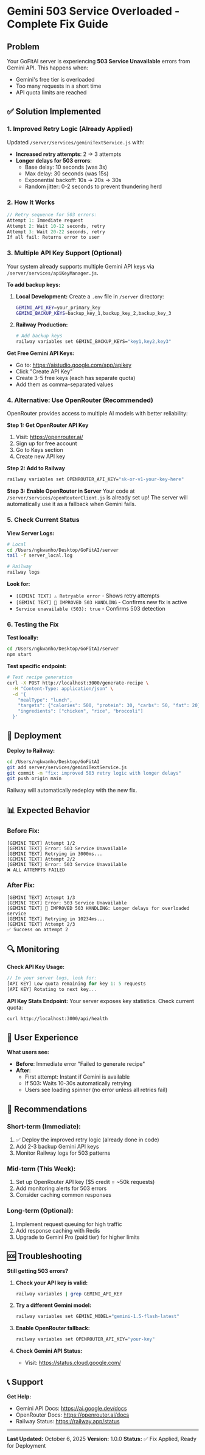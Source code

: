 # Gemini 503 Service Overloaded - Complete Fix Guide

## Problem
Your GoFitAI server is experiencing **503 Service Unavailable** errors from Gemini API. This happens when:
- Gemini's free tier is overloaded
- Too many requests in a short time
- API quota limits are reached

## ✅ Solution Implemented

### 1. **Improved Retry Logic** (Already Applied)
Updated `/server/services/geminiTextService.js` with:
- **Increased retry attempts**: 2 → 3 attempts
- **Longer delays for 503 errors**: 
  - Base delay: 10 seconds (was 3s)
  - Max delay: 30 seconds (was 15s)
  - Exponential backoff: 10s → 20s → 30s
  - Random jitter: 0-2 seconds to prevent thundering herd

### 2. **How It Works**
```javascript
// Retry sequence for 503 errors:
Attempt 1: Immediate request
Attempt 2: Wait 10-12 seconds, retry
Attempt 3: Wait 20-22 seconds, retry
If all fail: Returns error to user
```

### 3. **Multiple API Key Support** (Optional)
Your system already supports multiple Gemini API keys via `/server/services/apiKeyManager.js`.

**To add backup keys:**

1. **Local Development:**
   Create a `.env` file in `/server` directory:
   ```bash
   GEMINI_API_KEY=your_primary_key
   GEMINI_BACKUP_KEYS=backup_key_1,backup_key_2,backup_key_3
   ```

2. **Railway Production:**
   ```bash
   # Add backup keys
   railway variables set GEMINI_BACKUP_KEYS="key1,key2,key3"
   ```

**Get Free Gemini API Keys:**
- Go to: https://aistudio.google.com/app/apikey
- Click "Create API Key"
- Create 3-5 free keys (each has separate quota)
- Add them as comma-separated values

### 4. **Alternative: Use OpenRouter** (Recommended)

OpenRouter provides access to multiple AI models with better reliability:

**Step 1: Get OpenRouter API Key**
1. Visit: https://openrouter.ai/
2. Sign up for free account
3. Go to Keys section
4. Create new API key

**Step 2: Add to Railway**
```bash
railway variables set OPENROUTER_API_KEY="sk-or-v1-your-key-here"
```

**Step 3: Enable OpenRouter in Server**
Your code at `/server/services/openRouterClient.js` is already set up! The server will automatically use it as a fallback when Gemini fails.

### 5. **Check Current Status**

**View Server Logs:**
```bash
# Local
cd /Users/ngkwanho/Desktop/GoFitAI/server
tail -f server_local.log

# Railway
railway logs
```

**Look for:**
- `[GEMINI TEXT] ⚠️ Retryable error` - Shows retry attempts
- `[GEMINI TEXT] 🚀 IMPROVED 503 HANDLING` - Confirms new fix is active
- `Service unavailable (503): true` - Confirms 503 detection

### 6. **Testing the Fix**

**Test locally:**
```bash
cd /Users/ngkwanho/Desktop/GoFitAI/server
npm start
```

**Test specific endpoint:**
```bash
# Test recipe generation
curl -X POST http://localhost:3000/generate-recipe \
  -H "Content-Type: application/json" \
  -d '{
    "mealType": "lunch",
    "targets": {"calories": 500, "protein": 30, "carbs": 50, "fat": 20},
    "ingredients": ["chicken", "rice", "broccoli"]
  }'
```

## 🚀 Deployment

**Deploy to Railway:**
```bash
cd /Users/ngkwanho/Desktop/GoFitAI
git add server/services/geminiTextService.js
git commit -m "fix: improved 503 retry logic with longer delays"
git push origin main
```

Railway will automatically redeploy with the new fix.

## 📊 Expected Behavior

### Before Fix:
```
[GEMINI TEXT] Attempt 1/2
[GEMINI TEXT] Error: 503 Service Unavailable
[GEMINI TEXT] Retrying in 3000ms...
[GEMINI TEXT] Attempt 2/2
[GEMINI TEXT] Error: 503 Service Unavailable
❌ ALL ATTEMPTS FAILED
```

### After Fix:
```
[GEMINI TEXT] Attempt 1/3
[GEMINI TEXT] Error: 503 Service Unavailable
[GEMINI TEXT] 🚀 IMPROVED 503 HANDLING: Longer delays for overloaded service
[GEMINI TEXT] Retrying in 10234ms...
[GEMINI TEXT] Attempt 2/3
✅ Success on attempt 2
```

## 🔍 Monitoring

**Check API Key Usage:**
```javascript
// In your server logs, look for:
[API KEY] Low quota remaining for key 1: 5 requests
[API KEY] Rotating to next key...
```

**API Key Stats Endpoint:**
Your server exposes key statistics. Check current quota:
```bash
curl http://localhost:3000/api/health
```

## 📱 User Experience

**What users see:**
- **Before**: Immediate error "Failed to generate recipe"
- **After**: 
  - First attempt: Instant if Gemini is available
  - If 503: Waits 10-30s automatically retrying
  - Users see loading spinner (no error unless all retries fail)

## 🎯 Recommendations

### Short-term (Immediate):
1. ✅ Deploy the improved retry logic (already done in code)
2. Add 2-3 backup Gemini API keys
3. Monitor Railway logs for 503 patterns

### Mid-term (This Week):
1. Set up OpenRouter API key ($5 credit = ~50k requests)
2. Add monitoring alerts for 503 errors
3. Consider caching common responses

### Long-term (Optional):
1. Implement request queuing for high traffic
2. Add response caching with Redis
3. Upgrade to Gemini Pro (paid tier) for higher limits

## 🆘 Troubleshooting

**Still getting 503 errors?**

1. **Check your API key is valid:**
   ```bash
   railway variables | grep GEMINI_API_KEY
   ```

2. **Try a different Gemini model:**
   ```bash
   railway variables set GEMINI_MODEL="gemini-1.5-flash-latest"
   ```

3. **Enable OpenRouter fallback:**
   ```bash
   railway variables set OPENROUTER_API_KEY="your-key"
   ```

4. **Check Gemini API Status:**
   - Visit: https://status.cloud.google.com/

## 📞 Support

**Get Help:**
- Gemini API Docs: https://ai.google.dev/docs
- OpenRouter Docs: https://openrouter.ai/docs
- Railway Status: https://railway.app/status

---

**Last Updated:** October 6, 2025
**Version:** 1.0.0
**Status:** ✅ Fix Applied, Ready for Deployment





